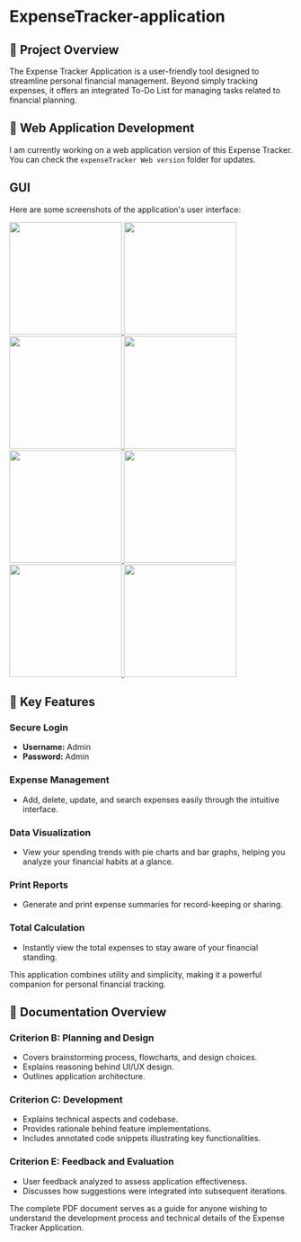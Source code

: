 # ExpenseTracker-application

## 📌 Project Overview
The Expense Tracker Application is a user-friendly tool designed to streamline personal financial management. Beyond simply tracking expenses, it offers an integrated To-Do List for managing tasks related to financial planning.

## 🚧 Web Application Development
I am currently working on a web application version of this Expense Tracker. You can check the `expenseTracker Web version` folder for updates.

## GUI

Here are some screenshots of the application's user interface:
<p float="left">
  <a href="guiImage/Screenshot 2025-07-22 221345.png">
    <img src="guiImage/Screenshot 2025-07-22 221345.png" width="200"/>
  </a>
  <a href="guiImage/Screenshot 2025-07-22 221409.png">
    <img src="guiImage/Screenshot 2025-07-22 221409.png" width="200"/>
  </a>
  <a href="guiImage/Screenshot 2025-07-22 221427.png">
    <img src="guiImage/Screenshot 2025-07-22 221427.png" width="200"/>
  </a>
  <a href="guiImage/Screenshot 2025-07-22 221441.png">
    <img src="guiImage/Screenshot 2025-07-22 221441.png" width="200"/>
  </a>
  <a href="guiImage/Screenshot 2025-07-22 221456.png">
    <img src="guiImage/Screenshot 2025-07-22 221456.png" width="200"/>
  </a>
  <a href="guiImage/Screenshot 2025-07-22 221515.png">
    <img src="guiImage/Screenshot 2025-07-22 221515.png" width="200"/>
  </a>
  <a href="guiImage/Screenshot 2025-07-22 221527.png">
    <img src="guiImage/Screenshot 2025-07-22 221527.png" width="200"/>
  </a>
  <a href="guiImage/Screenshot 2025-07-22 221539.png">
    <img src="guiImage/Screenshot 2025-07-22 221539.png" width="200"/>
  </a>
</p>








## 🔑 Key Features

### Secure Login
- **Username:** Admin  
- **Password:** Admin  

### Expense Management
- Add, delete, update, and search expenses easily through the intuitive interface.

### Data Visualization
- View your spending trends with pie charts and bar graphs, helping you analyze your financial habits at a glance.

### Print Reports
- Generate and print expense summaries for record-keeping or sharing.

### Total Calculation
- Instantly view the total expenses to stay aware of your financial standing.

This application combines utility and simplicity, making it a powerful companion for personal financial tracking.

## 📑 Documentation Overview

### Criterion B: Planning and Design
- Covers brainstorming process, flowcharts, and design choices.
- Explains reasoning behind UI/UX design.
- Outlines application architecture.

### Criterion C: Development
- Explains technical aspects and codebase.
- Provides rationale behind feature implementations.
- Includes annotated code snippets illustrating key functionalities.

### Criterion E: Feedback and Evaluation
- User feedback analyzed to assess application effectiveness.
- Discusses how suggestions were integrated into subsequent iterations.

The complete PDF document serves as a guide for anyone wishing to understand the development process and technical details of the Expense Tracker Application.

